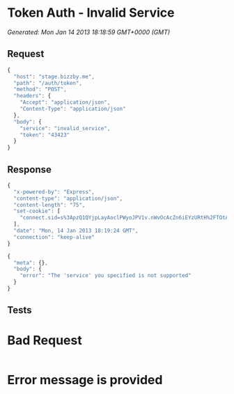 # Token Auth - Invalid Service

*Generated: Mon Jan 14 2013 18:18:59 GMT+0000 (GMT)*
## Request
```javascript
{
  "host": "stage.bizzby.me",
  "path": "/auth/token",
  "method": "POST",
  "headers": {
    "Accept": "application/json",
    "Content-Type": "application/json"
  },
  "body": {
    "service": "invalid_service",
    "token": "43423"
  }
}
```

## Response
```javascript
{
  "x-powered-by": "Express",
  "content-type": "application/json",
  "content-length": "75",
  "set-cookie": [
    "connect.sid=s%3ApzQ1QYjpLayAoclPWyoJPV1v.nWvOcAcZn6iEYzURtH%2FTOtAjXsk2g7i8fSrcNU1ZARs; Path=/"
  ],
  "date": "Mon, 14 Jan 2013 18:19:24 GMT",
  "connection": "keep-alive"
}
```
```javascript
{
  "meta": {},
  "body": {
    "error": "The 'service' you specified is not supported"
  }
}
```

## Tests

# Bad Request
```✓ response.statusCode.should.equal 400

```
# Error message is provided
```✓ JSON.parse( response.body ).body.error.should.eql "The 'service' you specified is not supported"
```

